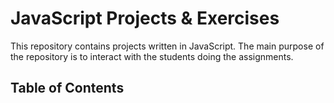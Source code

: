 # JavaScript Projects & Exercises

This repository contains projects written in JavaScript. The main purpose of the repository is to interact with the students doing the assignments.

## Table of Contents


